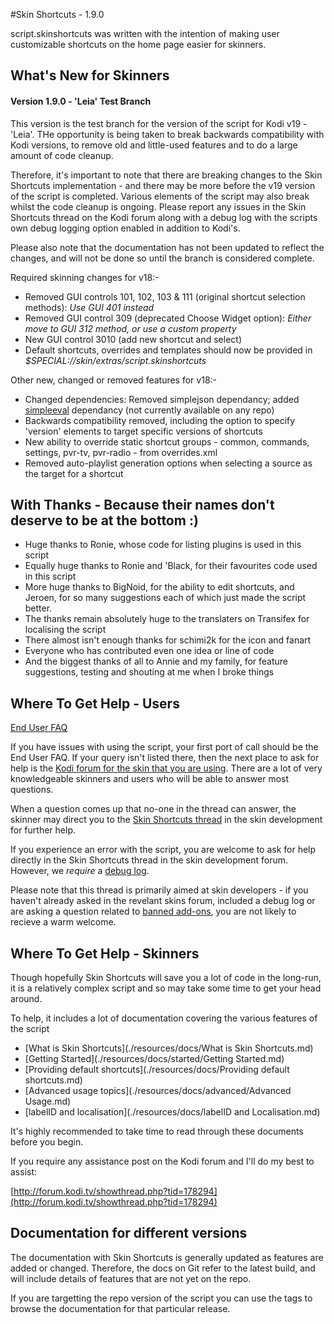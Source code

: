 #Skin Shortcuts - 1.9.0

script.skinshortcuts was written with the intention of making user customizable shortcuts on the home page easier for skinners.


## What's New for Skinners

#### Version 1.9.0 - 'Leia' Test Branch

This version is the test branch for the version of the script for Kodi v19 - 'Leia'. THe opportunity is being taken to break backwards compatibility with Kodi versions, to remove old and little-used features and to do a large amount of code cleanup.

Therefore, it's important to note that there are breaking changes to the Skin Shortcuts implementation - and there may be more before the v19 version of the script is completed. Various elements of the script may also break whilst the code cleanup is ongoing. Please report any issues in the Skin Shortcuts thread on the Kodi forum along with a debug log with the scripts own debug logging option enabled in addition to Kodi's.

Please also note that the documentation has not been updated to reflect the changes, and will not be done so until the branch is considered complete.

Required skinning changes for v18:-
- Removed GUI controls 101, 102, 103 & 111 (original shortcut selection methods): _Use GUI 401 instead_
- Removed GUI control 309 (deprecated Choose Widget option): _Either move to GUI 312 method, or use a custom property_
- New GUI control 3010 (add new shortcut and select)
- Default shortcuts, overrides and templates should now be provided in _$SPECIAL://skin/extras/script.skinshortcuts_

Other new, changed or removed features for v18:-
- Changed dependencies: Removed simplejson dependancy; added [simpleeval](https://github.com/Ignoble61/script.module.simpleeval) dependancy (not currently available on any repo)
- Backwards compatibility removed, including the option to specify 'version' elements to target specific versions of shortcuts
- New ability to override static shortcut groups - common, commands, settings, pvr-tv, pvr-radio - from overrides.xml
- Removed auto-playlist generation options when selecting a source as the target for a shortcut
 
## With Thanks - Because their names don't deserve to be at the bottom :)

- Huge thanks to Ronie, whose code for listing plugins is used in this script
- Equally huge thanks to Ronie and 'Black, for their favourites code used in this script
- More huge thanks to BigNoid, for the ability to edit shortcuts, and Jeroen, for so many suggestions each of which just made the script better.
- The thanks remain absolutely huge to the translaters on Transifex for localising the script
- There almost isn't enough thanks for schimi2k for the icon and fanart
- Everyone who has contributed even one idea or line of code
- And the biggest thanks of all to Annie and my family, for feature suggestions, testing and shouting at me when I broke things

## Where To Get Help - Users

[End User FAQ](./resources/docs/FAQ.md)

If you have issues with using the script, your first port of call should be the End User FAQ. If your query isn't listed there, then the next place to ask for help is the [Kodi forum for the skin that you are using](http://forum.kodi.tv/forumdisplay.php?fid=67). There are a lot of very knowledgeable skinners and users who will be able to answer most questions.

When a question comes up that no-one in the thread can answer, the skinner may direct you to the [Skin Shortcuts thread](http://forum.kodi.tv/showthread.php?tid=178294) in the skin development for further help.

If you experience an error with the script, you are welcome to ask for help directly in the Skin Shortcuts thread in the skin development forum. However, we _require_ a [debug log](http://kodi.wiki/view/Debug_log).

Please note that this thread is primarily aimed at skin developers - if you haven't already asked in the revelant skins forum, included a debug log or are asking a question related to [banned add-ons](http://kodi.wiki/view/Official:Forum_rules/Banned_add-ons), you are not likely to recieve a warm welcome.

## Where To Get Help - Skinners

Though hopefully Skin Shortcuts will save you a lot of code in the long-run, it is a relatively complex script and so may take some time to get your head around.

To help, it includes a lot of documentation covering the various features of the script

* [What is Skin Shortcuts](./resources/docs/What is Skin Shortcuts.md)
* [Getting Started](./resources/docs/started/Getting Started.md)
* [Providing default shortcuts](./resources/docs/Providing default shortcuts.md)
* [Advanced usage topics](./resources/docs/advanced/Advanced Usage.md)
* [labelID and localisation](./resources/docs/labelID and Localisation.md)

It's highly recommended to take time to read through these documents before you begin.

If you require any assistance post on the Kodi forum and I'll do my best to assist:

[http://forum.kodi.tv/showthread.php?tid=178294](http://forum.kodi.tv/showthread.php?tid=178294)

## Documentation for different versions

The documentation with Skin Shortcuts is generally updated as features are added or changed. Therefore, the docs on Git refer to the latest build, and will include details of features that are not yet on the repo.

If you are targetting the repo version of the script you can use the tags to browse the documentation for that particular release.

